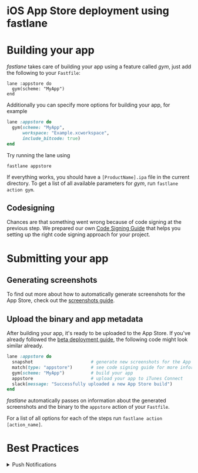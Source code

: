 # iOS App Store deployment using fastlane

# Building your app

_fastlane_ takes care of building your app using a feature called _gym_, just add the following to your `Fastfile`:

```
lane :appstore do
  gym(scheme: "MyApp")
end
```

Additionally you can specify more options for building your app, for example

```ruby
lane :appstore do
  gym(scheme: "MyApp",
      workspace: "Example.xcworkspace",
      include_bitcode: true)
end
```

Try running the lane using

```no-highlight
fastlane appstore
```

If everything works, you should have a `[ProductName].ipa` file in the current directory. To get a list of all available parameters for _gym_, run `fastlane action gym`.

## Codesigning

Chances are that something went wrong because of code signing at the previous step. We prepared our own [Code Signing Guide](/codesigning/GettingStarted) that helps you setting up the right code signing approach for your project.

# Submitting your app

## Generating screenshots

To find out more about how to automatically generate screenshots for the App Store, check out the [screenshots guide](screenshots.md).

## Upload the binary and app metadata

After building your app, it's ready to be uploaded to the App Store. If you've already followed the [beta deployment guide](beta-deployment.md), the following code might look similar already. 

```ruby
lane :appstore do
  snapshot                      # generate new screenshots for the App Store
  match(type: "appstore")       # see code signing guide for more information
  gym(scheme: "MyApp")          # build your app
  appstore                      # upload your app to iTunes Connect
  slack(message: "Successfully uploaded a new App Store build")
end
```

_fastlane_ automatically passes on information about the generated screenshots and the binary to the `appstore` action of your `Fastfile`.

For a list of all options for each of the steps run `fastlane action [action_name]`.

# Best Practices

<details>
<summary>Push Notifications</summary>

To make sure your latest push notification certificate is still valid during your submission process, add the following at the beginning of your lane:

```ruby
lane :appstore do
  pem
  # ...
end
```

_pem_ will ensure your certificate is valid for at least another 2 weeks, and create a new one if it isn't.

If you don't have any push certificates already, _pem_ will create one for you and store locally in your project's directory. To get more information about the available options run `fastlane action pem`.

</details>


